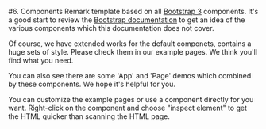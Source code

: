 #6. Components
Remark template based on all [Bootstrap 3](http://getbootstrap.com/) components. It's a good start to review the [Bootstrap documentation](http://getbootstrap.com/) to get an idea of the various components which this documentation does not cover.

Of course, we have extended works for the default componets, contains a huge sets of style. Please check them in our example pages. We think you'll find what you need.

You can also see there are some 'App' and 'Page' demos which combined by these components. We hope it's helpful for you.

You can customize the example pages or use a component directly for you want. Right-click on the component and choose "inspect element" to get the HTML quicker than scanning the HTML page.

